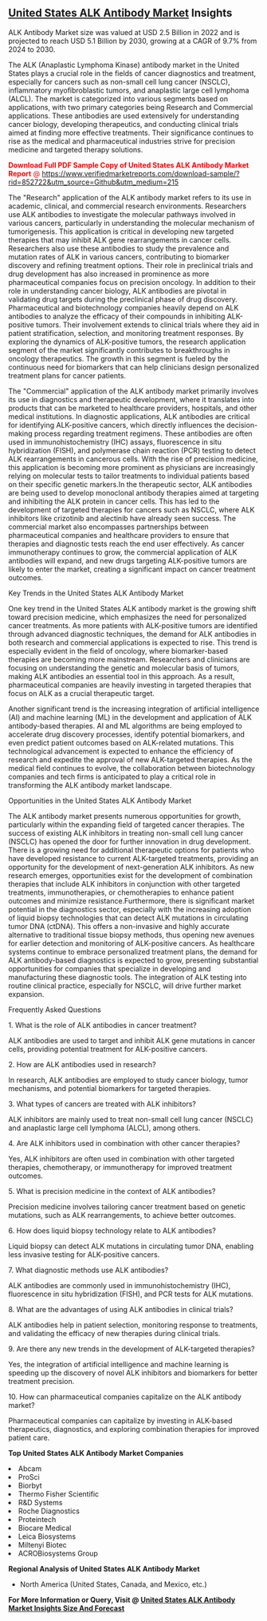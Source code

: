 <h2><a href="https://www.verifiedmarketreports.com/download-sample/?rid=852722&amp;utm_source=Github&amp;utm_medium=215" target="_blank">United States ALK Antibody Market</a> Insights</h2><p>ALK Antibody Market size was valued at USD 2.5 Billion in 2022 and is projected to reach USD 5.1 Billion by 2030, growing at a CAGR of 9.7% from 2024 to 2030.</p><p><p>The ALK (Anaplastic Lymphoma Kinase) antibody market in the United States plays a crucial role in the fields of cancer diagnostics and treatment, especially for cancers such as non-small cell lung cancer (NSCLC), inflammatory myofibroblastic tumors, and anaplastic large cell lymphoma (ALCL). The market is categorized into various segments based on applications, with two primary categories being Research and Commercial applications. These antibodies are used extensively for understanding cancer biology, developing therapeutics, and conducting clinical trials aimed at finding more effective treatments. Their significance continues to rise as the medical and pharmaceutical industries strive for precision medicine and targeted therapy solutions. <p><span class=""><span style="color: #ff0000;"><strong>Download Full PDF Sample Copy of United States ALK Antibody Market Report</strong> @ </span><a href="https://www.verifiedmarketreports.com/download-sample/?rid=852722&amp;utm_source=Github&amp;utm_medium=215" target="_blank">https://www.verifiedmarketreports.com/download-sample/?rid=852722&amp;utm_source=Github&amp;utm_medium=215</a></span></p></p><p>The "Research" application of the ALK antibody market refers to its use in academic, clinical, and commercial research environments. Researchers use ALK antibodies to investigate the molecular pathways involved in various cancers, particularly in understanding the molecular mechanism of tumorigenesis. This application is critical in developing new targeted therapies that may inhibit ALK gene rearrangements in cancer cells. Researchers also use these antibodies to study the prevalence and mutation rates of ALK in various cancers, contributing to biomarker discovery and refining treatment options. Their role in preclinical trials and drug development has also increased in prominence as more pharmaceutical companies focus on precision oncology. In addition to their role in understanding cancer biology, ALK antibodies are pivotal in validating drug targets during the preclinical phase of drug discovery. Pharmaceutical and biotechnology companies heavily depend on ALK antibodies to analyze the efficacy of their compounds in inhibiting ALK-positive tumors. Their involvement extends to clinical trials where they aid in patient stratification, selection, and monitoring treatment responses. By exploring the dynamics of ALK-positive tumors, the research application segment of the market significantly contributes to breakthroughs in oncology therapeutics. The growth in this segment is fueled by the continuous need for biomarkers that can help clinicians design personalized treatment plans for cancer patients.<p>The "Commercial" application of the ALK antibody market primarily involves its use in diagnostics and therapeutic development, where it translates into products that can be marketed to healthcare providers, hospitals, and other medical institutions. In diagnostic applications, ALK antibodies are critical for identifying ALK-positive cancers, which directly influences the decision-making process regarding treatment regimens. These antibodies are often used in immunohistochemistry (IHC) assays, fluorescence in situ hybridization (FISH), and polymerase chain reaction (PCR) testing to detect ALK rearrangements in cancerous cells. With the rise of precision medicine, this application is becoming more prominent as physicians are increasingly relying on molecular tests to tailor treatments to individual patients based on their specific genetic markers.In the therapeutic sector, ALK antibodies are being used to develop monoclonal antibody therapies aimed at targeting and inhibiting the ALK protein in cancer cells. This has led to the development of targeted therapies for cancers such as NSCLC, where ALK inhibitors like crizotinib and alectinib have already seen success. The commercial market also encompasses partnerships between pharmaceutical companies and healthcare providers to ensure that therapies and diagnostic tests reach the end user effectively. As cancer immunotherapy continues to grow, the commercial application of ALK antibodies will expand, and new drugs targeting ALK-positive tumors are likely to enter the market, creating a significant impact on cancer treatment outcomes.<p>Key Trends in the United States ALK Antibody Market</p><p>One key trend in the United States ALK antibody market is the growing shift toward precision medicine, which emphasizes the need for personalized cancer treatments. As more patients with ALK-positive tumors are identified through advanced diagnostic techniques, the demand for ALK antibodies in both research and commercial applications is expected to rise. This trend is especially evident in the field of oncology, where biomarker-based therapies are becoming more mainstream. Researchers and clinicians are focusing on understanding the genetic and molecular basis of tumors, making ALK antibodies an essential tool in this approach. As a result, pharmaceutical companies are heavily investing in targeted therapies that focus on ALK as a crucial therapeutic target.<p>Another significant trend is the increasing integration of artificial intelligence (AI) and machine learning (ML) in the development and application of ALK antibody-based therapies. AI and ML algorithms are being employed to accelerate drug discovery processes, identify potential biomarkers, and even predict patient outcomes based on ALK-related mutations. This technological advancement is expected to enhance the efficiency of research and expedite the approval of new ALK-targeted therapies. As the medical field continues to evolve, the collaboration between biotechnology companies and tech firms is anticipated to play a critical role in transforming the ALK antibody market landscape.<p>Opportunities in the United States ALK Antibody Market</p><p>The ALK antibody market presents numerous opportunities for growth, particularly within the expanding field of targeted cancer therapies. The success of existing ALK inhibitors in treating non-small cell lung cancer (NSCLC) has opened the door for further innovation in drug development. There is a growing need for additional therapeutic options for patients who have developed resistance to current ALK-targeted treatments, providing an opportunity for the development of next-generation ALK inhibitors. As new research emerges, opportunities exist for the development of combination therapies that include ALK inhibitors in conjunction with other targeted treatments, immunotherapies, or chemotherapies to enhance patient outcomes and minimize resistance.Furthermore, there is significant market potential in the diagnostics sector, especially with the increasing adoption of liquid biopsy technologies that can detect ALK mutations in circulating tumor DNA (ctDNA). This offers a non-invasive and highly accurate alternative to traditional tissue biopsy methods, thus opening new avenues for earlier detection and monitoring of ALK-positive cancers. As healthcare systems continue to embrace personalized treatment plans, the demand for ALK antibody-based diagnostics is expected to grow, presenting substantial opportunities for companies that specialize in developing and manufacturing these diagnostic tools. The integration of ALK testing into routine clinical practice, especially for NSCLC, will drive further market expansion.<p>Frequently Asked Questions</p><p>1. What is the role of ALK antibodies in cancer treatment?</p><p>ALK antibodies are used to target and inhibit ALK gene mutations in cancer cells, providing potential treatment for ALK-positive cancers.</p><p>2. How are ALK antibodies used in research?</p><p>In research, ALK antibodies are employed to study cancer biology, tumor mechanisms, and potential biomarkers for targeted therapies.</p><p>3. What types of cancers are treated with ALK inhibitors?</p><p>ALK inhibitors are mainly used to treat non-small cell lung cancer (NSCLC) and anaplastic large cell lymphoma (ALCL), among others.</p><p>4. Are ALK inhibitors used in combination with other cancer therapies?</p><p>Yes, ALK inhibitors are often used in combination with other targeted therapies, chemotherapy, or immunotherapy for improved treatment outcomes.</p><p>5. What is precision medicine in the context of ALK antibodies?</p><p>Precision medicine involves tailoring cancer treatment based on genetic mutations, such as ALK rearrangements, to achieve better outcomes.</p><p>6. How does liquid biopsy technology relate to ALK antibodies?</p><p>Liquid biopsy can detect ALK mutations in circulating tumor DNA, enabling less invasive testing for ALK-positive cancers.</p><p>7. What diagnostic methods use ALK antibodies?</p><p>ALK antibodies are commonly used in immunohistochemistry (IHC), fluorescence in situ hybridization (FISH), and PCR tests for ALK mutations.</p><p>8. What are the advantages of using ALK antibodies in clinical trials?</p><p>ALK antibodies help in patient selection, monitoring response to treatments, and validating the efficacy of new therapies during clinical trials.</p><p>9. Are there any new trends in the development of ALK-targeted therapies?</p><p>Yes, the integration of artificial intelligence and machine learning is speeding up the discovery of novel ALK inhibitors and biomarkers for better treatment precision.</p><p>10. How can pharmaceutical companies capitalize on the ALK antibody market?</p><p>Pharmaceutical companies can capitalize by investing in ALK-based therapeutics, diagnostics, and exploring combination therapies for improved patient care.</p></p><p><strong>Top United States ALK Antibody Market Companies</strong></p><div data-test-id=""><p><li>Abcam</li><li> ProSci</li><li> Biorbyt</li><li> Thermo Fisher Scientific</li><li> R&D Systems</li><li> Roche Diagnostics</li><li> Proteintech</li><li> Biocare Medical</li><li> Leica Biosystems</li><li> Miltenyi Biotec</li><li> ACROBiosystems Group</li></p><div><strong>Regional Analysis of&nbsp;United States ALK Antibody Market</strong></div><ul><li dir="ltr"><p dir="ltr">North America&nbsp;(United States, Canada, and Mexico, etc.)</p></li></ul><p><strong>For More Information or Query, Visit @&nbsp;</strong><strong><a href="https://www.verifiedmarketreports.com/product/alk-antibody-market/?utm_source=Github&amp;utm_medium=215" target="_blank">United States ALK Antibody Market Insights Size And Forecast</a></strong></p></div>

